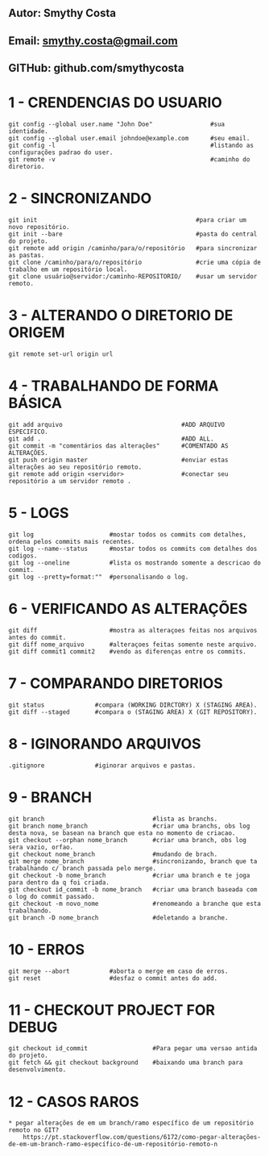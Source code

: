 
##
##    	Autor: Smythy Costa
##      Email: smythy.costa@gmail.com
##      GITHub: github.com/smythycosta
##

	

# 1 - CRENDENCIAS DO USUARIO
	git config --global user.name "John Doe" 				#sua identidade.
	git config --global user.email johndoe@example.com 		#seu email.
	git config -l   										#listando as configurações padrao do user.
	git remote -v   										#caminho do diretorio.


# 2 - SINCRONIZANDO
	git init 											#para criar um novo repositório.
	git init --bare 									#pasta do central do projeto.
	git remote add origin /caminho/para/o/repositório 	#para sincronizar as pastas.
	git clone /caminho/para/o/repositório 				#crie uma cópia de trabalho em um repositório local.
	git clone usuário@servidor:/caminho-REPOSITORIO/	#usar um servidor remoto.


# 3 - ALTERANDO O DIRETORIO DE ORIGEM
	git remote set-url origin url


# 4 - TRABALHANDO DE FORMA BÁSICA
	git add arquivo									#ADD ARQUIVO ESPECIFICO.
	git add .										#ADD ALL.
	git commit -m "comentários das alterações"		#COMENTADO AS ALTERAÇÕES.
	git push origin master							#enviar estas alterações ao seu repositório remoto.
	git remote add origin <servidor> 				#conectar seu repositório a um servidor remoto .


# 5 - LOGS
	git log 					#mostar todos os commits com detalhes, ordena pelos commits mais recentes.
	git log --name--status 		#mostar todos os commits com detalhes dos codigos.
	git log --oneline		    #lista os mostrando somente a descricao do commit.
	git log --pretty=format:"" 	#personalisando o log.


# 6 - VERIFICANDO AS ALTERAÇÕES
	git diff					#mostra as alteraçoes feitas nos arquivos antes do commit.
	git diff nome_arquivo 		#alteraçoes feitas somente neste arquivo.
	git diff commit1 commit2    #vendo as diferenças entre os commits.


# 7 - COMPARANDO DIRETORIOS
	git status 				#compara (WORKING DIRCTORY) X (STAGING AREA).
	git diff --staged		#compara o (STAGING AREA) X (GIT REPOSITORY).


# 8 - IGINORANDO ARQUIVOS
	.gitignore 				#iginorar arquivos e pastas.


# 9 - BRANCH
	git branch								#lista as branchs.
	git branch nome_branch					#criar uma branchs, obs log desta nova, se basean na branch que esta no momento de criacao.
	git checkout --orphan nome_branch		#criar uma branch, obs log sera vazio, orfao.
	git checkout nome_branch				#mudando de brach.
	git merge nome_branch 					#sincronizando, branch que ta trabalhando c/ branch passada pelo merge.
	git checkout -b nome_branch				#criar uma branch e te joga para dentro da q foi criada.
	git checkout id_commit -b nome_branch 	#criar uma branch baseada com o log do commit passado.
	git checkout -m novo_nome				#renomeando a branche que esta trabalhando.
	git branch -D nome_branch				#deletando a branche.


# 10 - ERROS
	git merge --abort       	#aborta o merge em caso de erros.
	git reset 					#desfaz o commit antes do add.


# 11 - CHECKOUT PROJECT FOR DEBUG
	git checkout id_commit 					#Para pegar uma versao antida do projeto.
	git fetch && git checkout background 	#baixando uma branch para desenvolvimento.


# 12 - CASOS RAROS 
	* pegar alterações de em um branch/ramo específico de um repositório remoto no GIT?
		https://pt.stackoverflow.com/questions/6172/como-pegar-alterações-de-em-um-branch-ramo-específico-de-um-repositório-remoto-n



